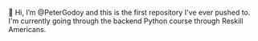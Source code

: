 👋 Hi, I’m @PeterGodoy and this is the first repository I've ever pushed to. I'm currently going through the backend Python course through Reskill Americans.